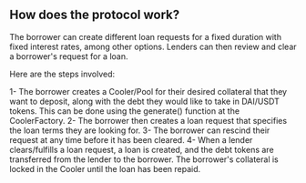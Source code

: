 ## How does the protocol work?
The borrower can create different loan requests for a fixed duration with fixed interest rates, among other options. Lenders can then review and clear a borrower's request for a loan.

Here are the steps involved:

1- The borrower creates a Cooler/Pool for their desired collateral that they want to deposit, along with the debt they would like to take in DAI/USDT tokens. This can be done using the generate() function at the CoolerFactory.
2- The borrower then creates a loan request that specifies the loan terms they are looking for.
3- The borrower can rescind their request at any time before it has been cleared.
4- When a lender clears/fulfills a loan request, a loan is created, and the debt tokens are transferred from the lender to the borrower. The borrower's collateral is locked in the Cooler until the loan has been repaid.
    
